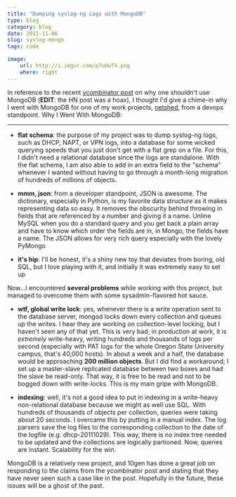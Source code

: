 ```yaml
---
title: "Dumping syslog-ng Logs with MongoDB"
type: blog
category: blog
date: 2011-11-06
slug: syslog-mongo
tags: code

image:
    url: http://i.imgur.com/p7uUwTV.png
    where: right
---
```


In reference to the recent [ycombinator
post](http://news.ycombinator.com/item?id=3202081) on why one shouldn't use
MongoDB (**EDIT**: the HN post was a hoax), I thought I'd give a chime-in why I went
with MongoDB for one of my work projects,
[netshed](http://github.com/ngokevin/netshed), from a devops standpoint. Why I
Went With MongoDB:

---

- **flat schema**: the purpose of my project was to dump syslog-ng logs, such
  as DHCP, NAPT, or VPN logs, into a database for some wicked querying speeds
that you just don't get with a flat grep on a file. For this, I didn't need a
relational database since the logs are standalone. With the flat schema, I am
also able to add in an extra field to the "schema" whenever I wanted without
having to go through a month-long migration of hundreds of millions of objects.

- **mmm, json**: from a developer standpoint, JSON is awesome. The dictionary,
  especially in Python, is my favorite data structure as it makes representing
data so easy. It removes the obscurity behind throwing in fields that are
referenced by a number and giving it a name. Unline MySQL when you do a
standard query and you get back a plain array and have to know which order the
fields are in, in Mongo, the fields have a name. The JSON allows for very rich
query especially with the lovely PyMongo

- **it's hip**: I'll be honest, it's a shiny new toy that deviates from boring,
  old SQL, but I love playing with it, and initially it was extremely easy
to set up

Now...I encountered **several problems** while working with this project, but
managed to overcome them with some sysadmin-flavored hot sauce.

- **wtf, global write lock**: yes, whenever there is a write operation sent to
  the database server, mongod locks down every collection and queues up the
writes. I hear they are working on collection-level locking, but I haven't seen
any of that yet.  This is very bad; in production at work, it is *extremely*
write-heavy, writing hundreds and thousands of logs per second (especially with
PAT logs for the whole Oregon State University campus, that's 40,000 hosts). In
about a week and a half, the database would be approaching **200 million
objects**.  But I did find a workaround; I set up a master-slave replicated
database between two boxes and had the slave be read-only. That way, it is free
to be read and not to be bogged down with write-locks. This is my main gripe
with MongoDB.

- **indexing**: well, it's not a good idea to put in indexing in a write-heavy
  non-relational database because we might as well use SQL. With hundreds of
thousands of objects per collection, queries were taking about 20 seconds. I
overcame this by putting in a manual index. The log parsers save the log files
to the corresponding collection to the date of the logfile (e.g.
dhcp-20111029). This way, there is no index tree needed to be updated and the
collections are logically partioned. Now, queries are instant.  Scalability for
the win.

MongoDB is a relatively new project, and 10gen has done a great job on
responding to the claims from the ycombinator post and stating that they have
never seen such a case like in the post. Hopefully in the future, these issues
will be a ghost of the past.
